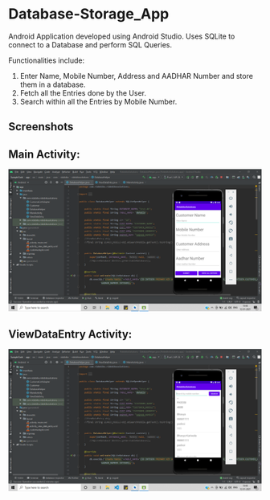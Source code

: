 # Database-Storage_App

Android Application developed using Android Studio.
Uses SQLite to connect to a Database and perform SQL Queries.

Functionalities include:
1. Enter Name, Mobile Number, Address and AADHAR Number and store them in a database.
2. Fetch all the Entries done by the User.
3. Search within all the Entries by Mobile Number.

## Screenshots

  ## Main Activity:

![](/Screenshots/mainActivity.png)

  ## ViewDataEntry Activity:

![](/Screenshots/viewDataEntry.png)

